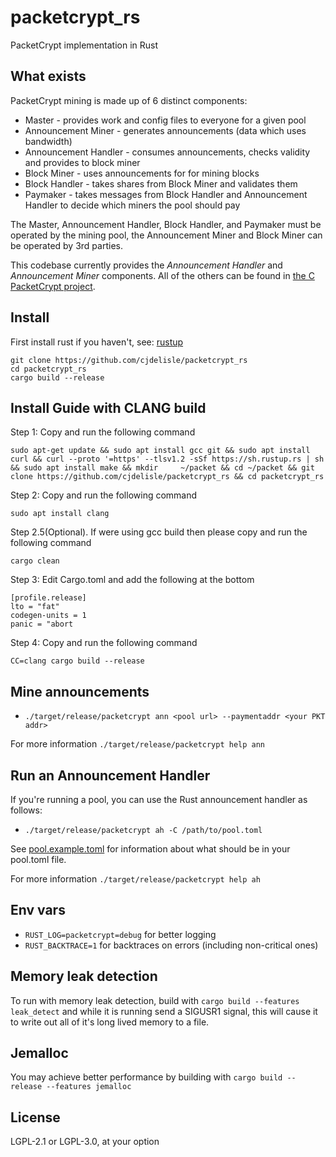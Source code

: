 # packetcrypt_rs
PacketCrypt implementation in Rust

## What exists
PacketCrypt mining is made up of 6 distinct components:
* Master - provides work and config files to everyone for a given pool
* Announcement Miner - generates announcements (data which uses bandwidth)
* Announcement Handler - consumes announcements, checks validity and provides to block miner
* Block Miner - uses announcements for for mining blocks
* Block Handler - takes shares from Block Miner and validates them
* Paymaker - takes messages from Block Handler and Announcement Handler to
decide which miners the pool should pay

The Master, Announcement Handler, Block Handler, and Paymaker must be operated
by the mining pool, the Announcement Miner and Block Miner can be operated by 3rd
parties.

This codebase currently provides the *Announcement Handler* and *Announcement Miner* components.
All of the others can be found in
[the C PacketCrypt project](https://github.com/cjdelisle/PacketCrypt).

## Install
First install rust if you haven't, see: [rustup](https://rustup.rs/)

    git clone https://github.com/cjdelisle/packetcrypt_rs
    cd packetcrypt_rs
    cargo build --release

## Install Guide with CLANG build

Step 1: Copy and run the following command

    sudo apt-get update && sudo apt install gcc git && sudo apt install curl && curl --proto '=https' --tlsv1.2 -sSf https://sh.rustup.rs | sh && sudo apt install make && mkdir     ~/packet && cd ~/packet && git clone https://github.com/cjdelisle/packetcrypt_rs && cd packetcrypt_rs

Step 2: Copy and run the following command

    sudo apt install clang

Step 2.5(Optional). If were using gcc build then please copy and run the following command

    cargo clean

Step 3: Edit Cargo.toml and add the following at the bottom

    [profile.release]
    lto = "fat"
    codegen-units = 1
    panic = "abort

Step 4: Copy and run the following command

    CC=clang cargo build --release

## Mine announcements

* `./target/release/packetcrypt ann <pool url> --paymentaddr <your PKT addr>`

For more information `./target/release/packetcrypt help ann`

## Run an Announcement Handler
If you're running a pool, you can use the Rust announcement handler as follows:
* `./target/release/packetcrypt ah -C /path/to/pool.toml`

See [pool.example.toml](https://github.com/cjdelisle/packetcrypt_rs/blob/master/pool.example.toml)
for information about what should be in your pool.toml file.

For more information `./target/release/packetcrypt help ah`

## Env vars
* `RUST_LOG=packetcrypt=debug` for better logging
* `RUST_BACKTRACE=1` for backtraces on errors (including non-critical ones)

## Memory leak detection
To run with memory leak detection, build with `cargo build --features leak_detect` and while
it is running send a SIGUSR1 signal, this will cause it to write out all of it's long lived memory
to a file.

## Jemalloc
You may achieve better performance by building with `cargo build --release --features jemalloc`

## License

LGPL-2.1 or LGPL-3.0, at your option
